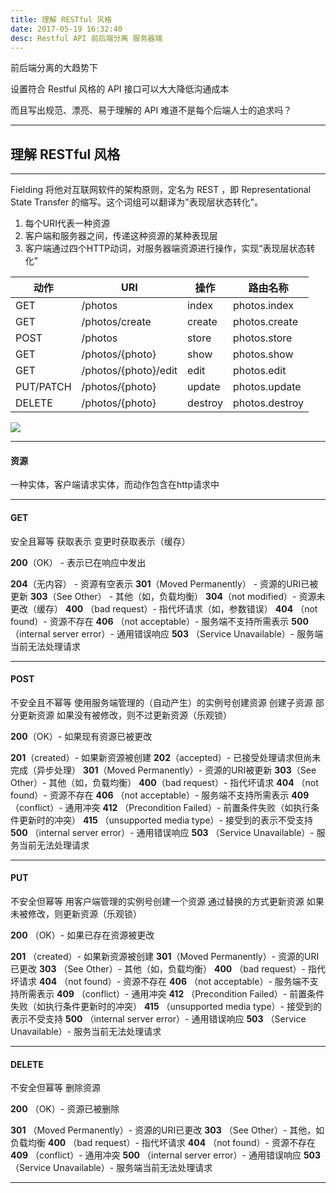 ```yaml
---
title: 理解 RESTful 风格
date: 2017-05-19 16:32:40
desc: Restful API 前后端分离 服务器端
---
```


前后端分离的大趋势下

设置符合 Restful 风格的 API 接口可以大大降低沟通成本

而且写出规范、漂亮、易于理解的 API 难道不是每个后端人士的追求吗？

<!--more-->

-------

## 理解 RESTful 风格
***
Fielding 将他对互联网软件的架构原则，定名为 REST ，即 Representational State Transfer 的缩写。这个词组可以翻译为"表现层状态转化"。

1. 每个URI代表一种资源
2. 客户端和服务器之间，传递这种资源的某种表现层
3. 客户端通过四个HTTP动词，对服务器端资源进行操作，实现“表现层状态转化”

| 动作 | URI | 操作 | 路由名称 |
| --- | --- | --- | --- |
| GET | /photos | index | photos.index |
| GET | /photos/create | create | photos.create |
| POST | /photos | store | photos.store |
| GET | /photos/{photo} | show | photos.show |
| GET | /photos/{photo}/edit | edit | photos.edit |
| PUT/PATCH | /photos/{photo} | update | photos.update |
| DELETE | /photos/{photo} | destroy | photos.destroy |

![](http://ww1.sinaimg.cn/large/9eb6a82aly1ffvhsaby5lj20bn03nq3k.jpg)

***
#### 资源
一种实体，客户端请求实体，而动作包含在http请求中

***
#### GET

安全且幂等
获取表示
变更时获取表示（缓存）

**200**（OK） - 表示已在响应中发出

**204**（无内容） - 资源有空表示
**301**（Moved Permanently） - 资源的URI已被更新
**303**（See Other） - 其他（如，负载均衡）
**304**（not modified）- 资源未更改（缓存）
**400** （bad request）- 指代坏请求（如，参数错误）
**404** （not found）- 资源不存在
**406** （not acceptable）- 服务端不支持所需表示
**500** （internal server error）- 通用错误响应
**503** （Service Unavailable）- 服务端当前无法处理请求
***
#### POST

不安全且不幂等
使用服务端管理的（自动产生）的实例号创建资源
创建子资源
部分更新资源
如果没有被修改，则不过更新资源（乐观锁）

**200**（OK）- 如果现有资源已被更改

**201**（created）- 如果新资源被创建
**202**（accepted）- 已接受处理请求但尚未完成（异步处理）
**301**（Moved Permanently）- 资源的URI被更新
**303**（See Other）- 其他（如，负载均衡）
**400**（bad request）- 指代坏请求
**404** （not found）- 资源不存在
**406** （not acceptable）- 服务端不支持所需表示
**409** （conflict）- 通用冲突
**412** （Precondition Failed）- 前置条件失败（如执行条件更新时的冲突）
**415** （unsupported media type）- 接受到的表示不受支持
**500** （internal server error）- 通用错误响应
**503** （Service Unavailable）- 服务当前无法处理请求
***
#### PUT

不安全但幂等
用客户端管理的实例号创建一个资源
通过替换的方式更新资源
如果未被修改，则更新资源（乐观锁）

**200** （OK）- 如果已存在资源被更改

**201** （created）- 如果新资源被创建
**301**（Moved Permanently）- 资源的URI已更改
**303** （See Other）- 其他（如，负载均衡）
**400** （bad request）- 指代坏请求
**404** （not found）- 资源不存在
**406** （not acceptable）- 服务端不支持所需表示
**409** （conflict）- 通用冲突
**412** （Precondition Failed）- 前置条件失败（如执行条件更新时的冲突）
**415** （unsupported media type）- 接受到的表示不受支持
**500** （internal server error）- 通用错误响应
**503** （Service Unavailable）- 服务当前无法处理请求
***
#### DELETE

不安全但幂等
删除资源

**200** （OK）- 资源已被删除

**301** （Moved Permanently）- 资源的URI已更改
**303** （See Other）- 其他，如负载均衡
**400** （bad request）- 指代坏请求
**404** （not found）- 资源不存在
**409** （conflict）- 通用冲突
**500** （internal server error）- 通用错误响应
**503** （Service Unavailable）- 服务端当前无法处理请求
***


